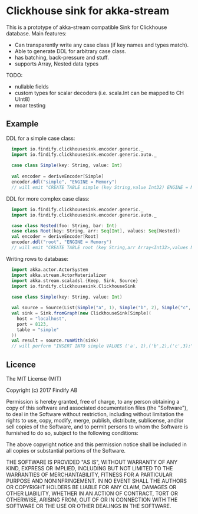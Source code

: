 # Clickhouse sink for akka-stream

This is a prototype of akka-stream compatible Sink for Clickhouse database.
Main features:

* Can transparently write any case class (if key names and types match).
* Able to generate DDL for arbitrary case class.
* has batching, back-pressure and stuff.
* supports Array, Nested data types

TODO:
* nullable fields
* custom types for scalar decoders (i.e. scala.Int can be mapped to CH UInt8)
* moar testing

## Example

DDL for a simple case class:

```scala
  import io.findify.clickhousesink.encoder.generic._
  import io.findify.clickhousesink.encoder.generic.auto._
  
  case class Simple(key: String, value: Int)
  
  val encoder = deriveEncoder[Simple]
  encoder.ddl("simple", "ENGINE = Memory") 
  // will emit "CREATE TABLE simple (key String,value Int32) ENGINE = Memory"
```


DDL for more complex case class:

```scala
  import io.findify.clickhousesink.encoder.generic._
  import io.findify.clickhousesink.encoder.generic.auto._

  case class Nested(foo: String, bar: Int)
  case class Root(key: String, arr: Seq[Int], values: Seq[Nested])
  val encoder = deriveEncoder[Root]
  encoder.ddl("root", "ENGINE = Memory")
  // will emit "CREATE TABLE root (key String,arr Array<Int32>,values Nested(foo String,bar Int32)) ENGINE = Memory"

```
Writing rows to database:

```scala
  import akka.actor.ActorSystem
  import akka.stream.ActorMaterializer
  import akka.stream.scaladsl.{Keep, Sink, Source}
  import io.findify.clickhousesink.ClickhouseSink
  
  case class Simple(key: String, value: Int)

  val source = Source(List(Simple("a", 1), Simple("b", 2), Simple("c", 3)))
  val sink = Sink.fromGraph(new ClickhouseSink[Simple](
    host = "localhost",
    port = 8123,
    table = "simple"
  ))
  val result = source.runWith(sink)
  // will perform "INSERT INTO simple VALUES ('a', 1),('b',2),('c',3);"

```

## Licence

The MIT License (MIT)

Copyright (c) 2017 Findify AB

Permission is hereby granted, free of charge, to any person obtaining a copy of this software and associated documentation files (the "Software"), to deal in the Software without restriction, including without limitation the rights to use, copy, modify, merge, publish, distribute, sublicense, and/or sell copies of the Software, and to permit persons to whom the Software is furnished to do so, subject to the following conditions:

The above copyright notice and this permission notice shall be included in all copies or substantial portions of the Software.

THE SOFTWARE IS PROVIDED "AS IS", WITHOUT WARRANTY OF ANY KIND, EXPRESS OR IMPLIED, INCLUDING BUT NOT LIMITED TO THE WARRANTIES OF MERCHANTABILITY, FITNESS FOR A PARTICULAR PURPOSE AND NONINFRINGEMENT. IN NO EVENT SHALL THE AUTHORS OR COPYRIGHT HOLDERS BE LIABLE FOR ANY CLAIM, DAMAGES OR OTHER LIABILITY, WHETHER IN AN ACTION OF CONTRACT, TORT OR OTHERWISE, ARISING FROM, OUT OF OR IN CONNECTION WITH THE SOFTWARE OR THE USE OR OTHER DEALINGS IN THE SOFTWARE.